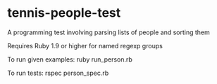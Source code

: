 # tennis-people-test
A programming test involving parsing lists of people and sorting them

Requires Ruby 1.9 or higher for named regexp groups

To run given examples:
ruby run_person.rb

To run tests:
rspec person_spec.rb
